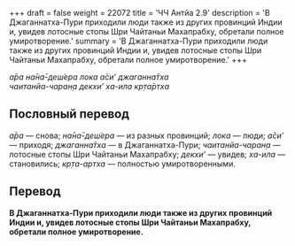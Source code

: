 +++
draft = false
weight = 22072
title = 'ЧЧ Антйа 2.9'
description = 'В Джаганнатха-Пури приходили люди также из других провинций Индии и, увидев лотосные стопы Шри Чайтаньи Махапрабху, обретали полное умиротворение.'
summary = 'В Джаганнатха-Пури приходили люди также из других провинций Индии и, увидев лотосные стопы Шри Чайтаньи Махапрабху, обретали полное умиротворение.'
+++

_а̄ра на̄на̄-деш́ера лока а̄си’ джаганна̄тха  
чаитанйа-чаран̣а декхи’ ха-ила кр̣та̄ртха_

## Пословный перевод

_а̄ра_ — снова; _на̄на̄_\-_деш́ера_ — из разных провинций; _лока_ — люди; _а̄си’_ — приходя; _джаганна̄тха_ — в Джаганнатха-Пури; _чаитанйа_\-_чаран̣а_ — лотосные стопы Шри Чайтаньи Махапрабху; _декхи’_ — увидев; _ха_\-_ила_ — становились; _кр̣та_\-_артха_ — полностью умиротворенными.

## Перевод

**В Джаганнатха-Пури приходили люди также из других провинций Индии и, увидев лотосные стопы Шри Чайтаньи Махапрабху, обретали полное умиротворение.**
